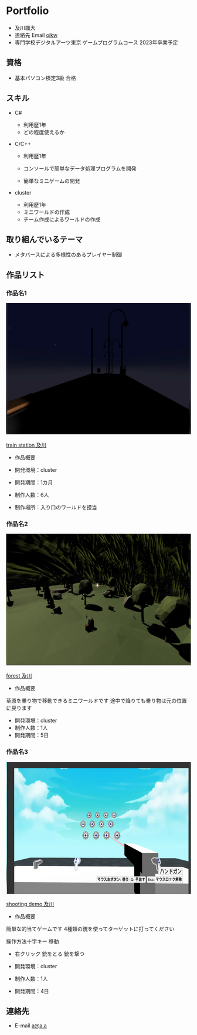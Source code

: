 # Portfolio

- 及川颯大
- 連絡先 Email [oikw](sut11231123@gmail.com)
- 専門学校デジタルアーツ東京 ゲームプログラムコース 2023年卒業予定

## 資格

- 基本パソコン検定3級 合格

## スキル
- C#
  - 利用歴1年
  - どの程度使えるか

- C/C++
  - 利用歴1年
  - コンソールで簡単なデータ処理プログラムを開発

  - 簡単なミニゲームの開発
- cluster
  - 利用歴1年
  - ミニワールドの作成
  - チーム作成によるワールドの作成

## 取り組んでいるテーマ
- メタバースによる多様性のあるプレイヤー制御

## 作品リスト

### 作品名1
[<img src="images/world.png" alt="作品名1" style="height: 360px">](https://cluster.mu/w/10b37288-19d3-4469-b108-f56a11627e27)

[train station 及川](https://cluster.mu/w/10b37288-19d3-4469-b108-f56a11627e27)


- 作品概要

- 開発環境：cluster
- 開発期間：1カ月
- 制作人数：6人
- 制作場所：入り口のワールドを担当


### 作品名2
[<img src="images/Natuyasumi.png" alt="作品名2" style="height: 360px">](https://cluster.mu/w/a9426dc3-ee56-4cf7-a02c-5636befe1374)

[forest 及川](https://cluster.mu/w/a9426dc3-ee56-4cf7-a02c-5636befe1374)

- 作品概要

草原を乗り物で移動できるミニワールドです
途中で降りても乗り物は元の位置に戻ります


- 開発環境：cluster
- 制作人数：1人
- 開発期間：5日

### 作品名3
[<img src="images/shoot.png" alt="作品名2" style="height: 360px">](https://cluster.mu/w/7745d022-9941-4291-a852-d96221edb9aa)

[shooting demo 及川](https://cluster.mu/w/7745d022-9941-4291-a852-d96221edb9aa)

- 作品概要

簡単な的当てゲームです
4種類の銃を使ってターゲットに打ってください

操作方法十字キー 移動

- 右クリック 銃をとる 銃を撃つ

- 開発環境：cluster
- 制作人数：1人
- 開発期間：4日


## 連絡先
- E-mail [a@a.a](sut11231123@gmail.com)
